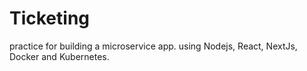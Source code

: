 # Ticketing
practice for building a microservice app. using Nodejs, React, NextJs, Docker and Kubernetes.
